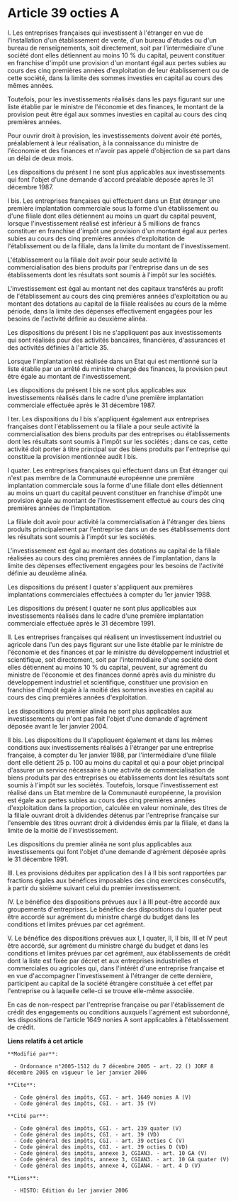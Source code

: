 # Article 39 octies A

I. Les entreprises françaises qui investissent à l'étranger en vue de l'installation d'un établissement de vente, d'un bureau
d'études ou d'un bureau de renseignements, soit directement, soit par l'intermédiaire d'une société dont elles détiennent au
moins 10 % du capital, peuvent constituer en franchise d'impôt une provision d'un montant égal aux pertes subies au cours des
cinq premières années d'exploitation de leur établissement ou de cette société, dans la limite des sommes investies en
capital au cours des mêmes années. 

Toutefois, pour les investissements réalisés dans les pays figurant sur une liste établie par le ministre de l'économie et
des finances, le montant de la provision peut être égal aux sommes investies en capital au cours des cinq premières années. 

Pour ouvrir droit à provision, les investissements doivent avoir été portés, préalablement à leur réalisation, à la
connaissance du ministre de l'économie et des finances et n'avoir pas appelé d'objection de sa part dans un délai de deux
mois. 

Les dispositions du présent I ne sont plus applicables aux investissements qui font l'objet d'une demande d'accord préalable
déposée après le 31 décembre 1987. 

I bis. Les entreprises françaises qui effectuent dans un Etat étranger une première implantation commerciale sous la forme
d'un établissement ou d'une filiale dont elles détiennent au moins un quart du capital peuvent, lorsque l'investissement
réalisé est inférieur à 5 millions de francs constituer en franchise d'impôt une provision d'un montant égal aux pertes
subies au cours des cinq premières années d'exploitation de l'établissement ou de la filiale, dans la limite du montant de
l'investissement. 

L'établissement ou la filiale doit avoir pour seule activité la commercialisation des biens produits par l'entreprise dans un
de ses établissements dont les résultats sont soumis à l'impôt sur les sociétés. 

L'investissement est égal au montant net des capitaux transférés au profit de l'établissement au cours des cinq premières
années d'exploitation ou au montant des dotations au capital de la filiale réalisées au cours de la même période, dans la
limite des dépenses effectivement engagées pour les besoins de l'activité définie au deuxième alinéa. 

Les dispositions du présent I bis ne s'appliquent pas aux investissements qui sont réalisés pour des activités bancaires,
financières, d'assurances et des activités définies à l'article 35. 

Lorsque l'implantation est réalisée dans un Etat qui est mentionné sur la liste établie par un arrêté du ministre chargé des
finances, la provision peut être égale au montant de l'investissement. 

Les dispositions du présent I bis ne sont plus applicables aux investissements réalisés dans le cadre d'une première
implantation commerciale effectuée après le 31 décembre 1987. 

I ter. Les dispositions du I bis s'appliquent également aux entreprises françaises dont l'établissement ou la filiale a pour
seule activité la commercialisation des biens produits par des entreprises ou établissements dont les résultats sont soumis à
l'impôt sur les sociétés ; dans ce cas, cette activité doit porter à titre principal sur des biens produits par l'entreprise
qui constitue la provision mentionnée audit I bis. 

I quater. Les entreprises françaises qui effectuent dans un Etat étranger qui n'est pas membre de la Communauté européenne
une première implantation commerciale sous la forme d'une filiale dont elles détiennent au moins un quart du capital peuvent
constituer en franchise d'impôt une provision égale au montant de l'investissement effectué au cours des cinq premières
années de l'implantation. 

La filiale doit avoir pour activité la commercialisation à l'étranger des biens produits principalement par l'entreprise dans
un de ses établissements dont les résultats sont soumis à l'impôt sur les sociétés. 

L'investissement est égal au montant des dotations au capital de la filiale réalisées au cours des cinq premières années de
l'implantation, dans la limite des dépenses effectivement engagées pour les besoins de l'activité définie au deuxième
alinéa. 

Les dispositions du présent I quater s'appliquent aux premières implantations commerciales effectuées à compter du 1er
janvier 1988. 

Les dispositions du présent I quater ne sont plus applicables aux investissements réalisés dans le cadre d'une première
implantation commerciale effectuée après le 31 décembre 1991. 

II. Les entreprises françaises qui réalisent un investissement industriel ou agricole dans l'un des pays figurant sur une
liste établie par le ministre de l'économie et des finances et par le ministre du développement industriel et scientifique,
soit directement, soit par l'intermédiaire d'une société dont elles détiennent au moins 10 % du capital, peuvent, sur
agrément du ministre de l'économie et des finances donné après avis du ministre du développement industriel et scientifique,
constituer une provision en franchise d'impôt égale à la moitié des sommes investies en capital au cours des cinq premières
années d'exploitation. 

Les dispositions du premier alinéa ne sont plus applicables aux investissements qui n'ont pas fait l'objet d'une demande
d'agrément déposée avant le 1er janvier 2004. 

II bis. Les dispositions du II s'appliquent également et dans les mêmes conditions aux investissements réalisés à l'étranger
par une entreprise française, à compter du 1er janvier 1988, par l'intermédiaire d'une filiale dont elle détient 25 p. 100 au
moins du capital et qui a pour objet principal d'assurer un service nécessaire à une activité de commercialisation de biens
produits par des entreprises ou établissements dont les résultats sont soumis à l'impôt sur les sociétés. Toutefois, lorsque
l'investissement est réalisé dans un Etat membre de la Communauté européenne, la provision est égale aux pertes subies au
cours des cinq premières années d'exploitation dans la proportion, calculée en valeur nominale, des titres de la filiale
ouvrant droit à dividendes détenus par l'entreprise française sur l'ensemble des titres ouvrant droit à dividendes émis par
la filiale, et dans la limite de la moitié de l'investissement. 

Les dispositions du premier alinéa ne sont plus applicables aux investissements qui font l'objet d'une demande d'agrément
déposée après le 31 décembre 1991. 

III. Les provisions déduites par application des I à II bis sont rapportées par fractions égales aux bénéfices imposables des
cinq exercices consécutifs, à partir du sixième suivant celui du premier investissement. 

IV. Le bénéfice des dispositions prévues aux I à III peut-être accordé aux groupements d'entreprises. Le bénéfice des
dispositions du I quater peut être accordé sur agrément du ministre chargé du budget dans les conditions et limites prévues
par cet agrément. 

V. Le bénéfice des dispositions prévues aux I, I quater, II, II bis, III et IV peut être accordé, sur agrément du ministre
chargé du budget et dans les conditions et limites prévues par cet agrément, aux établissements de crédit dont la liste est
fixée par décret et aux entreprises industrielles et commerciales ou agricoles qui, dans l'intérêt d'une entreprise française
et en vue d'accompagner l'investissement à l'étranger de cette dernière, participent au capital de la société étrangère
constituée à cet effet par l'entreprise ou à laquelle celle-ci se trouve elle-même associée. 

En cas de non-respect par l'entreprise française ou par l'établissement de crédit des engagements ou conditions auxquels
l'agrément est subordonné, les dispositions de l'article 1649 nonies A sont applicables à l'établissement de crédit.

**Liens relatifs à cet article**

	**Modifié par**:

	  - Ordonnance n°2005-1512 du 7 décembre 2005 - art. 22 () JORF 8 décembre 2005 en vigueur le 1er janvier 2006

	**Cite**:

	  - Code général des impôts, CGI. - art. 1649 nonies A (V)
	  - Code général des impôts, CGI. - art. 35 (V)

	**Cité par**:

	  - Code général des impôts, CGI. - art. 239 quater (V)
	  - Code général des impôts, CGI. - art. 39 (VD)
	  - Code général des impôts, CGI. - art. 39 octies C (V)
	  - Code général des impôts, CGI. - art. 39 octies D (VD)
	  - Code général des impôts, annexe 3, CGIAN3. - art. 10 GA (V)
	  - Code général des impôts, annexe 3, CGIAN3. - art. 10 GA quater (V)
	  - Code général des impôts, annexe 4, CGIAN4. - art. 4 D (V)

	**Liens**:

	  - HISTO: Edition du 1er janvier 2006

